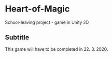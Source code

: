 # Heart-of-Magic
School-leaving project - game in Unity 2D
## Subtitle
This game will have to be completed in 22. 3. 2020.
